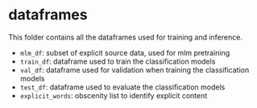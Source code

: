 # dataframes

This folder contains all the dataframes used for training and inference.
* `mlm_df`: subset of explicit source data, used for mlm pretraining
* `train_df`: dataframe used to train the classification models
* `val_df`: dataframe used for validation when training the classification models
* `test_df`: dataframe used to evaluate the classification models
* `explicit_words`: obscenity list to identify explicit content